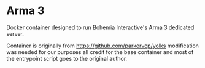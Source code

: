 # Arma 3
Docker container designed to run Bohemia Interactive's Arma 3 dedicated server.

Container is originally from https://github.com/parkervcp/yolks modification was needed for our purposes all credit for the base container and most of the entrypoint script goes to the original author.